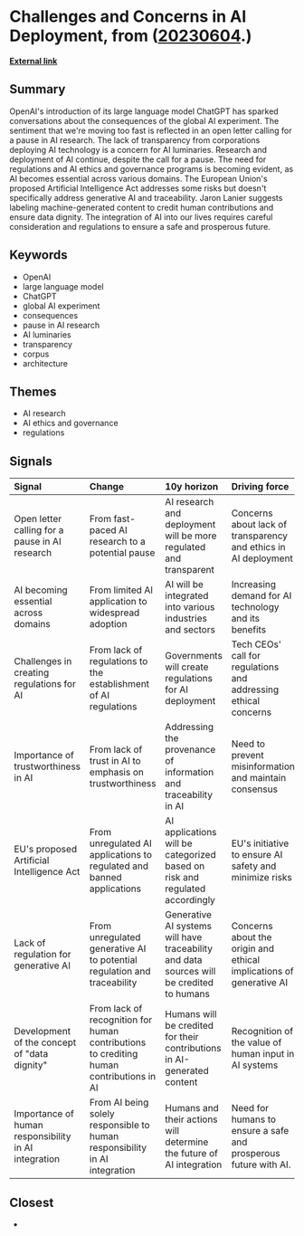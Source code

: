 # __Challenges and Concerns in AI Deployment__, from ([20230604](https://kghosh.substack.com/p/20230604).)

__[External link](https://spectrum.ieee.org/ai-ethics-governance)__



## Summary

OpenAI's introduction of its large language model ChatGPT has sparked conversations about the consequences of the global AI experiment. The sentiment that we're moving too fast is reflected in an open letter calling for a pause in AI research. The lack of transparency from corporations deploying AI technology is a concern for AI luminaries. Research and deployment of AI continue, despite the call for a pause. The need for regulations and AI ethics and governance programs is becoming evident, as AI becomes essential across various domains. The European Union's proposed Artificial Intelligence Act addresses some risks but doesn't specifically address generative AI and traceability. Jaron Lanier suggests labeling machine-generated content to credit human contributions and ensure data dignity. The integration of AI into our lives requires careful consideration and regulations to ensure a safe and prosperous future.

## Keywords

* OpenAI
* large language model
* ChatGPT
* global AI experiment
* consequences
* pause in AI research
* AI luminaries
* transparency
* corpus
* architecture

## Themes

* AI research
* AI ethics and governance
* regulations

## Signals

| Signal                                               | Change                                                                                  | 10y horizon                                                                              | Driving force                                                       |
|:-----------------------------------------------------|:----------------------------------------------------------------------------------------|:-----------------------------------------------------------------------------------------|:--------------------------------------------------------------------|
| Open letter calling for a pause in AI research       | From fast-paced AI research to a potential pause                                        | AI research and deployment will be more regulated and transparent                        | Concerns about lack of transparency and ethics in AI deployment     |
| AI becoming essential across domains                 | From limited AI application to widespread adoption                                      | AI will be integrated into various industries and sectors                                | Increasing demand for AI technology and its benefits                |
| Challenges in creating regulations for AI            | From lack of regulations to the establishment of AI regulations                         | Governments will create regulations for AI deployment                                    | Tech CEOs' call for regulations and addressing ethical concerns     |
| Importance of trustworthiness in AI                  | From lack of trust in AI to emphasis on trustworthiness                                 | Addressing the provenance of information and traceability in AI                          | Need to prevent misinformation and maintain consensus               |
| EU's proposed Artificial Intelligence Act            | From unregulated AI applications to regulated and banned applications                   | AI applications will be categorized based on risk and regulated accordingly              | EU's initiative to ensure AI safety and minimize risks              |
| Lack of regulation for generative AI                 | From unregulated generative AI to potential regulation and traceability                 | Generative AI systems will have traceability and data sources will be credited to humans | Concerns about the origin and ethical implications of generative AI |
| Development of the concept of "data dignity"         | From lack of recognition for human contributions to crediting human contributions in AI | Humans will be credited for their contributions in AI-generated content                  | Recognition of the value of human input in AI systems               |
| Importance of human responsibility in AI integration | From AI being solely responsible to human responsibility in AI integration              | Humans and their actions will determine the future of AI integration                     | Need for humans to ensure a safe and prosperous future with AI.     |

## Closest

* 